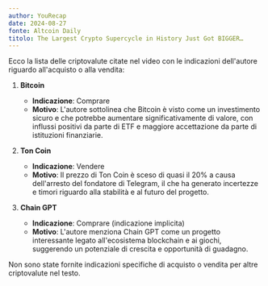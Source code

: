 ```yaml
---
author: YouRecap
date: 2024-08-27
fonte: Altcoin Daily
titolo: The Largest Crypto Supercycle in History Just Got BIGGER…
---
```


Ecco la lista delle criptovalute citate nel video con le indicazioni dell'autore riguardo all'acquisto o alla vendita:

1. **Bitcoin**
   - **Indicazione**: Comprare
   - **Motivo**: L'autore sottolinea che Bitcoin è visto come un investimento sicuro e che potrebbe aumentare significativamente di valore, con influssi positivi da parte di ETF e maggiore accettazione da parte di istituzioni finanziarie.

2. **Ton Coin**
   - **Indicazione**: Vendere
   - **Motivo**: Il prezzo di Ton Coin è sceso di quasi il 20% a causa dell'arresto del fondatore di Telegram, il che ha generato incertezze e timori riguardo alla stabilità e al futuro del progetto.

3. **Chain GPT**
   - **Indicazione**: Comprare (indicazione implicita)
   - **Motivo**: L'autore menziona Chain GPT come un progetto interessante legato all'ecosistema blockchain e ai giochi, suggerendo un potenziale di crescita e opportunità di guadagno.

Non sono state fornite indicazioni specifiche di acquisto o vendita per altre criptovalute nel testo.
